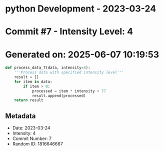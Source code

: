 ﻿# python Development - 2023-03-24
# Commit #7 - Intensity Level: 4
# Generated on: 2025-06-07 10:19:53
```python
def process_data_7(data, intensity=4):
    '''Process data with specified intensity level'''
    result = []
    for item in data:
        if item > 0:
            processed = item * intensity + 77
            result.append(processed)
    return result
```
## Metadata
- Date: 2023-03-24
- Intensity: 4
- Commit Number: 7
- Random ID: 1816646667
